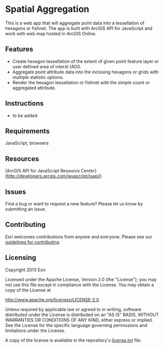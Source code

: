 Spatial Aggregation
=========

This is a web app that will aggregate point data into a tessellation of hexagons or fishnet. The app is built with ArcGIS API for JavaScript and work with web map hosted in ArcGIS Online.  

## Features
* Create hexagon tessellation of the extent of given point feature layer or user defined area of interst (AOI).
* Aggregate point attribute data into the inclosing hexagons or grids with multiple statistic options. 
* Render the hexagon tessellation or fishnet with the simple count or aggregated attribute. 

## Instructions
* to be added 

## Requirements
JavaScript, browsers

## Resources
[ArcGIS API for JavaScript Resource Center] (http://developers.arcgis.com/javascript/jsapi/)

## Issues

Find a bug or want to request a new feature?  Please let us know by submitting an issue.

## Contributing

Esri welcomes contributions from anyone and everyone. Please see our [guidelines for contributing](https://github.com/esri/contributing).

## Licensing
Copyright 2013 Esri

Licensed under the Apache License, Version 2.0 (the "License");
you may not use this file except in compliance with the License.
You may obtain a copy of the License at

   http://www.apache.org/licenses/LICENSE-2.0

Unless required by applicable law or agreed to in writing, software
distributed under the License is distributed on an "AS IS" BASIS,
WITHOUT WARRANTIES OR CONDITIONS OF ANY KIND, either express or implied.
See the License for the specific language governing permissions and
limitations under the License.

A copy of the license is available in the repository's [license.txt]( https://raw.github.com/Esri/quickstart-map-js/master/license.txt) file.
